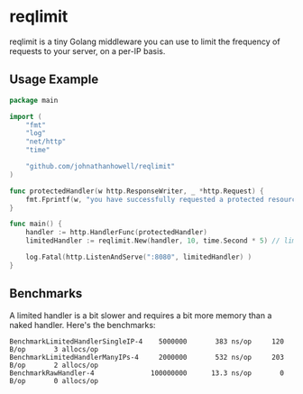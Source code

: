 # reqlimit

reqlimit is a tiny Golang middleware you can use to limit the frequency of requests to your server, on a per-IP basis.

## Usage Example

```go
package main

import (
	"fmt"
	"log"
	"net/http"
	"time"

	"github.com/johnathanhowell/reqlimit"
)

func protectedHandler(w http.ResponseWriter, _ *http.Request) {
	fmt.Fprintf(w, "you have successfully requested a protected resource!")
}

func main() {
	handler := http.HandlerFunc(protectedHandler)
	limitedHandler := reqlimit.New(handler, 10, time.Second * 5) // limit the handler to 10 requests every 5 seconds. 

	log.Fatal(http.ListenAndServe(":8080", limitedHandler) )
}
```

## Benchmarks
A limited handler is a bit slower and requires a bit more memory than a naked handler. Here's the benchmarks:

```
BenchmarkLimitedHandlerSingleIP-4    5000000       383 ns/op     120 B/op       3 allocs/op
BenchmarkLimitedHandlerManyIPs-4     2000000       532 ns/op     203 B/op       2 allocs/op
BenchmarkRawHandler-4              100000000      13.3 ns/op       0 B/op       0 allocs/op
```

